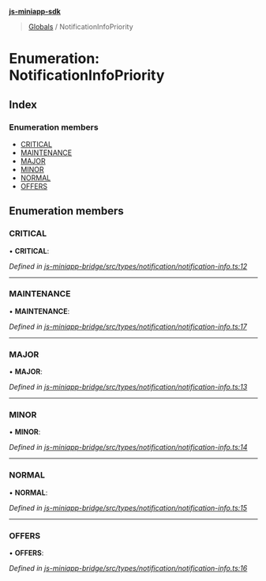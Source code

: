 **[js-miniapp-sdk](../README.md)**

> [Globals](../README.md) / NotificationInfoPriority

# Enumeration: NotificationInfoPriority

## Index

### Enumeration members

* [CRITICAL](notificationinfopriority.md#critical)
* [MAINTENANCE](notificationinfopriority.md#maintenance)
* [MAJOR](notificationinfopriority.md#major)
* [MINOR](notificationinfopriority.md#minor)
* [NORMAL](notificationinfopriority.md#normal)
* [OFFERS](notificationinfopriority.md#offers)

## Enumeration members

### CRITICAL

•  **CRITICAL**: 

*Defined in [js-miniapp-bridge/src/types/notification/notification-info.ts:12](https://github.com/rakutentech/js-miniapp/blob/4741025/js-miniapp-bridge/src/types/notification/notification-info.ts#L12)*

___

### MAINTENANCE

•  **MAINTENANCE**: 

*Defined in [js-miniapp-bridge/src/types/notification/notification-info.ts:17](https://github.com/rakutentech/js-miniapp/blob/4741025/js-miniapp-bridge/src/types/notification/notification-info.ts#L17)*

___

### MAJOR

•  **MAJOR**: 

*Defined in [js-miniapp-bridge/src/types/notification/notification-info.ts:13](https://github.com/rakutentech/js-miniapp/blob/4741025/js-miniapp-bridge/src/types/notification/notification-info.ts#L13)*

___

### MINOR

•  **MINOR**: 

*Defined in [js-miniapp-bridge/src/types/notification/notification-info.ts:14](https://github.com/rakutentech/js-miniapp/blob/4741025/js-miniapp-bridge/src/types/notification/notification-info.ts#L14)*

___

### NORMAL

•  **NORMAL**: 

*Defined in [js-miniapp-bridge/src/types/notification/notification-info.ts:15](https://github.com/rakutentech/js-miniapp/blob/4741025/js-miniapp-bridge/src/types/notification/notification-info.ts#L15)*

___

### OFFERS

•  **OFFERS**: 

*Defined in [js-miniapp-bridge/src/types/notification/notification-info.ts:16](https://github.com/rakutentech/js-miniapp/blob/4741025/js-miniapp-bridge/src/types/notification/notification-info.ts#L16)*
